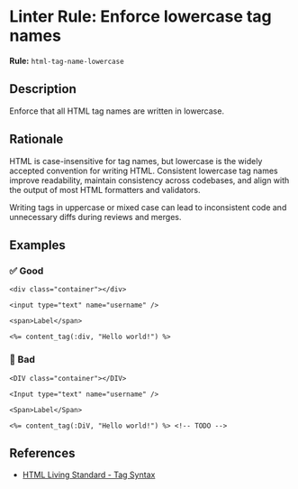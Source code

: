 # Linter Rule: Enforce lowercase tag names

**Rule:** `html-tag-name-lowercase`

## Description

Enforce that all HTML tag names are written in lowercase.

## Rationale

HTML is case-insensitive for tag names, but lowercase is the widely accepted convention for writing HTML. Consistent lowercase tag names improve readability, maintain consistency across codebases, and align with the output of most HTML formatters and validators.

Writing tags in uppercase or mixed case can lead to inconsistent code and unnecessary diffs during reviews and merges.

## Examples


### ✅ Good

```erb
<div class="container"></div>

<input type="text" name="username" />

<span>Label</span>

<%= content_tag(:div, "Hello world!") %>
```

### 🚫 Bad

```erb
<DIV class="container"></DIV>

<Input type="text" name="username" />

<Span>Label</Span>

<%= content_tag(:DiV, "Hello world!") %> <!-- TODO -->
```

## References

* [HTML Living Standard - Tag Syntax](https://html.spec.whatwg.org/multipage/syntax.html#syntax-tags)
